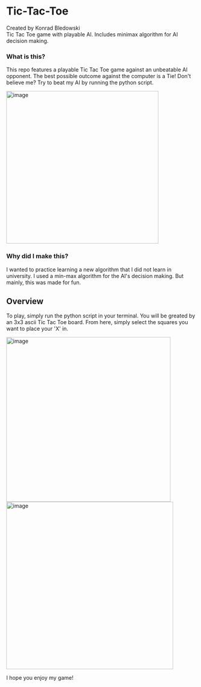 # Tic-Tac-Toe
Created by Konrad Bledowski  
Tic Tac Toe game with playable AI. Includes minimax algorithm for AI decision making.
### What is this?  
This repo features a playable Tic Tac Toe game against an unbeatable AI opponent. The best possible outcome against the computer is a Tie! Don't believe me? Try to beat my AI by running the python script.

<img width="403" alt="image" src="https://user-images.githubusercontent.com/32736495/195751422-df60080a-0d41-4bb6-ba54-f2dc463756c1.png">

### Why did I make this?
I wanted to practice learning a new algorithm that I did not learn in university. I used a min-max algorithm for the AI's decision making. But mainly, this was made for fun.


## Overview
To play, simply run the python script in your terminal. You will be greated by an 3x3 ascii Tic Tac Toe board. From here, simply select the squares you want to place your 'X' in.

<img width="435" alt="image" src="https://user-images.githubusercontent.com/32736495/195751974-0d18e7d7-4e2c-47b0-86a6-c3da8341c467.png">

<img width="442" alt="image" src="https://user-images.githubusercontent.com/32736495/195752036-0b49ca66-4824-4b3c-9a73-33e88454191a.png">

I hope you enjoy my game!
